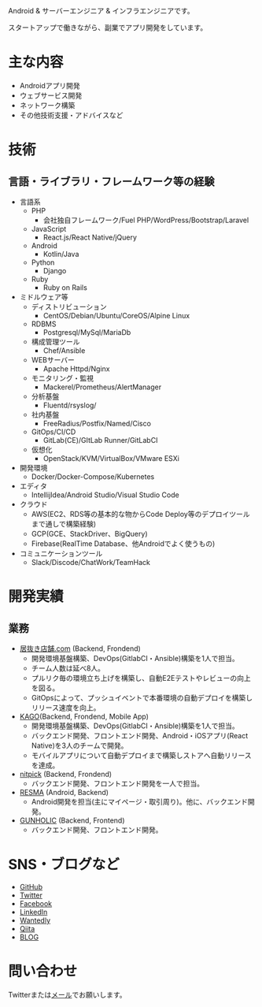 Android & サーバーエンジニア & インフラエンジニアです。

スタートアップで働きながら、副業でアプリ開発をしています。

# 主な内容

- Androidアプリ開発
- ウェブサービス開発
- ネットワーク構築
- その他技術支援・アドバイスなど

# 技術

## 言語・ライブラリ・フレームワーク等の経験
- 言語系
  - PHP
    - 会社独自フレームワーク/Fuel PHP/WordPress/Bootstrap/Laravel
  - JavaScript
    - React.js/React Native/jQuery
  - Android
    - Kotlin/Java
  - Python
    - Django
  - Ruby
    - Ruby on Rails
- ミドルウェア等
  - ディストリビューション
    - CentOS/Debian/Ubuntu/CoreOS/Alpine Linux
  - RDBMS
    - Postgresql/MySql/MariaDb
  - 構成管理ツール
    - Chef/Ansible
  - WEBサーバー
    - Apache Httpd/Nginx
  - モニタリング・監視
    - Mackerel/Prometheus/AlertManager
  - 分析基盤
    - Fluentd/rsyslog/
  - 社内基盤
    - FreeRadius/Postfix/Named/Cisco
  - GitOps/CI/CD
    - GitLab(CE)/GItLab Runner/GitLabCI
  - 仮想化
    - OpenStack/KVM/VirtualBox/VMware ESXi
- 開発環境
  - Docker/Docker-Compose/Kubernetes
- エディタ
  - IntellijIdea/Android Studio/Visual Studio Code
- クラウド
  - AWS(EC2、RDS等の基本的な物からCode Deploy等のデプロイツールまで通しで構築経験)
  - GCP(GCE、StackDriver、BigQuery)
  - Firebase(RealTime Database、他Androidでよく使うもの)
- コミュニケーションツール
  - Slack/Discode/ChatWork/TeamHack

# 開発実績

## 業務
- [居抜き店舗.com](https://www.i-tenpo.com/) (Backend, Frondend)
  - 開発環境基盤構築、DevOps(GitlabCI・Ansible)構築を1人で担当。
  - チーム人数は延べ8人。
  - プルリク毎の環境立ち上げを構築し、自動E2Eテストやレビューの向上を図る。
  - GitOpsによって、プッシュイベントで本番環境の自動デプロイを構築しリリース速度を向上。
- [KAGO](https://www.kagotaxi.com/)(Backend, Frondend, Mobile App)
  - 開発環境基盤構築、DevOps(GitlabCI・Ansible)構築を1人で担当。
  - バックエンド開発、フロントエンド開発、Android・iOSアプリ(React Native)を3人のチームで開発。
  - モバイルアプリについて自動デプロイまで構築しストアへ自動リリースを達成。
- [nitpick](http://nitpick.jp/) (Backend, Frondend)
  - バックエンド開発、フロントエンド開発を一人で担当。
- [RESMA](http://catalyst-system.jp/img/service/results/resma.png) (Android, Backend)
  - Android開発を担当(主にマイページ・取引周り)。他に、バックエンド開発。
- [GUNHOLIC](http://gunholic.jp/) (Backend, Frontend)
  - バックエンド開発、フロントエンド開発。

# SNS・ブログなど

* [GitHub](https://github.com/toshi-click)
* [Twitter](https://twitter.com/toshi_click)
* [Facebook](https://www.facebook.com/click.toshi.3)
* [LinkedIn](https://www.linkedin.com/in/toshiyuki-abe-78bb37142)
* [Wantedly](https://www.wantedly.com/users/18247131)
* [Qiita](https://qiita.com/toshi-click)
* [BLOG](https://toshi.click/)

# 問い合わせ

Twitterまたは[メール](mailto:info@toshi.click)でお願いします。
